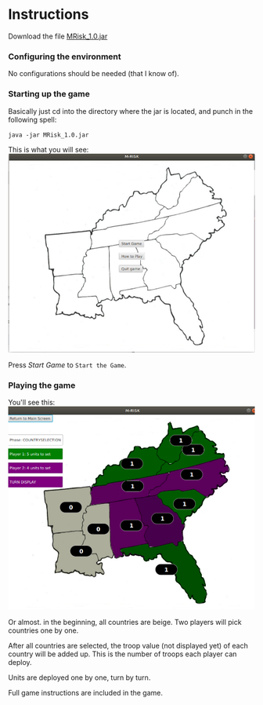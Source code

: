 # Instructions

Download the file [MRisk_1.0.jar](https://github.com/learntopilk/ot_harjoitustyo/releases/download/1.3/MRisk-1.0-SNAPSHOT.jar)

### Configuring the environment

No configurations should be needed (that I know of).

### Starting up the game

Basically just cd into the directory where the jar is located, and punch in the following spell:

```
java -jar MRisk_1.0.jar
```

This is what you will see:
![Start screen](startscreen.png)

Press _Start Game_ to `Start the Game`.

### Playing the game
You'll see this:
![Game screen](countryselection.png)

Or almost. in the beginning, all countries are beige. Two players will pick countries one by one.

After all countries are selected, the troop value (not displayed yet) of each country will be added up. This is the number of troops each player can deploy.

Units are deployed one by one, turn by turn.

Full game instructions are included in the game.